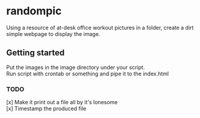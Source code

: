 # randompic

Using a resource of at-desk office workout pictures in a folder, create a dirt simple webpage to display the image.

## Getting started

Put the images in the image directory under your script.\
Run script with crontab or something and pipe it to the index.html

### TODO
[x] Make it print out a file all by it's lonesome\
[x] Timestamp the produced file
